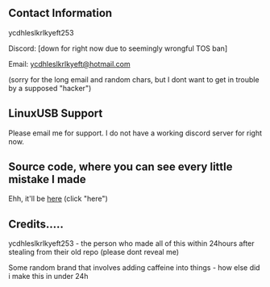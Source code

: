 ## Contact Information
ycdhleslkrlkyeft253

Discord: [down for right now due to seemingly wrongful TOS ban]

Email: ycdhleslkrlkyeft@hotmail.com

(sorry for the long email and random chars, but I dont want to get in trouble by a supposed "hacker")

## LinuxUSB Support
Please email me for support. I do not have a working discord server for right now.

## Source code, where you can see every little mistake I made
Ehh, it'll be [here](https://github.com/ycdhleslkrlkyeft253/linusb) (click "here")
 
 
 
 
 
 
 
 
 
 
 
 
 
 
 
 
 
 
 
 
## Credits.....
ycdhleslkrlkyeft253 - the person who made all of this within 24hours after stealing from their old repo (please dont reveal me)

Some random brand that involves adding caffeine into things - how else did i make this in under 24h